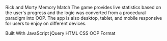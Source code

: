 Rick and Morty Memory Match
The game provides live statistics based on the user's progress and the logic was converted from a procedural paradigm into OOP. The app is also desktop, tablet, and mobile responsive for users to enjoy on different devices.

Built With
JavaScript
jQuery
HTML
CSS
OOP Format
